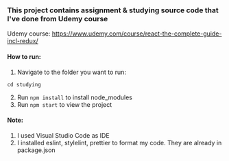 ### This project contains assignment & studying source code that I've done from Udemy course

Udemy course: https://www.udemy.com/course/react-the-complete-guide-incl-redux/

#### How to run:

1. Navigate to the folder you want to run:

```
cd studying
```

2. Run `npm install` to install node_modules
3. Run `npm start` to view the project

#### Note:

1. I used Visual Studio Code as IDE
2. I installed eslint, stylelint, prettier to format my code. They are already in package.json

